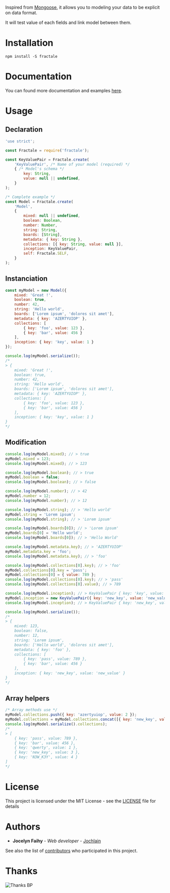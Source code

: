 Inspired from [Mongoose](https://mongoosejs.com/docs/guide.html), it allows you to modeling your data to be explicit on data format.

It will test value of each fields and link model between them.

# Installation

`npm install -S fractale`

# Documentation

You can found more documentation and examples [here](http://docs.faihy.org/fractale).

# Usage

## Declaration

```javascript
'use strict';

const Fractale = require('fractale');

const KeyValuePair = Fractale.create(
    'KeyValuePair', /* Name of your model (required) */
    { /* Model's schema */
        key: String,
        value: null || undefined,
    }
);

/* Complete example */
const Model = Fractale.create(
    'Model', 
    {
        mixed: null || undefined,
        boolean: Boolean,
        number: Number,
        string: String,
        boards: [String],
        metadata: { key: String },
        collections: [{ key: String, value: null }],
        inception: KeyValuePair,
        self: Fractale.SELF,
    }
);
```

## Instanciation

```javascript
const myModel = new Model({
    mixed: 'Great !',
    boolean: true,
    number: 42,
    string: 'Hello world',
    boards: ['Lorem ipsum', 'dolores sit amet'],
    metadata: { key: 'AZERTYUIOP' },
    collections: [
        { key: 'foo', value: 123 },
        { key: 'bar', value: 456 }
    ],
    inception: { key: 'key', value: 1 }
});

console.log(myModel.serialize());
/* 
> { 
    mixed: 'Great !',
    boolean: true,
    number: 42,
    string: 'Hello world',
    boards: ['Lorem ipsum', 'dolores sit amet'],
    metadata: { key: 'AZERTYUIOP' },
    collections: [
        { key: 'foo', value: 123 },
        { key: 'bar', value: 456 }
    ],
    inception: { key: 'key', value: 1 }
}
*/
```

## Modification

```javascript
console.log(myModel.mixed); // > true
myModel.mixed = 123;
console.log(myModel.mixed); // > 123

console.log(myModel.boolean); // > true
myModel.boolean = false;
console.log(myModel.boolean); // > false

console.log(myModel.number); // > 42
myModel.number = 12;
console.log(myModel.number); // > 12

console.log(myModel.string); // > 'Hello world'
myModel.string = 'Lorem ipsum';
console.log(myModel.string); // > 'Lorem ipsum'

console.log(myModel.boards[0]); // > 'Lorem ipsum'
myModel.boards[0] = 'Hello world';
console.log(myModel.boards[0]); // > 'Hello World'

console.log(myModel.metadata.key); // > 'AZERTYUIOP' 
myModel.metadata.key = 'foo';
console.log(myModel.metadata.key); // > 'foo' 

console.log(myModel.collections[0].key); // > 'foo'
myModel.collections[0].key = 'pass';
myModel.collections[0] = { value: 789 };
console.log(myModel.collections[0].key); // > 'pass'
console.log(myModel.collections[0].value); // > 789

console.log(myModel.inception); // > KeyValuePair { key: 'key', value: 1 }
myModel.inception = new KeyValuePair({ key: 'new_key', value: 'new_value' });
console.log(myModel.inception); // > KeyValuePair { key: 'new_key', value: 'new_value' }

console.log(myModel.serialize());
/* 
> { 
    mixed: 123,
    boolean: false,
    number: 12,
    string: 'Lorem ipsum',
    boards: ['Hello world', 'dolores sit amet'],
    metadata: { key: 'foo' },
    collections: [
        { key: 'pass', value: 789 },
        { key: 'bar', value: 456 }
    ],
    inception: { key: 'new_key', value: 'new_value' }
}
*/
```

## Array helpers

```javascript
/* Array methods use */
myModel.collections.push({ key: 'azertyuiop', value: 2 });
myModel.collections = myModel.collections.concat([{ key: 'new_key', value: 3 }, { key: 'N3W_K3Y', value: 4 }]);
console.log(myModel.serialize().collections);
/*
> [
    { key: 'pass', value: 789 },
    { key: 'bar', value: 456 },
    { key: 'qwerty', value: 1 },
    { key: 'new_key', value: 3 },
    { key: 'N3W_K3Y', value: 4 }
]
*/
```

# License

This project is licensed under the MIT License - see the [LICENSE](https://github.com/JochLAin/fractale/blob/master/LICENSE) file for details

# Authors

* **Jocelyn Faihy** - *Web developer* - [Jochlain](https://github.com/JochLAin)

See also the list of [contributors](https://github.com/JochLAin/fractale/graphs/contributors) who participated in this project.

# Thanks

![Thanks BP](https://media1.giphy.com/media/yoJC2El7xJkYCadlWE/giphy.gif)